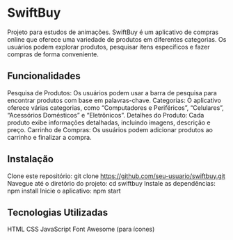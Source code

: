 # SwiftBuy
Projeto para estudos de animações.
SwiftBuy é um aplicativo de compras online que oferece uma variedade de produtos em diferentes categorias. Os usuários podem explorar produtos, pesquisar itens específicos e fazer compras de forma conveniente.

## Funcionalidades

Pesquisa de Produtos: Os usuários podem usar a barra de pesquisa para encontrar produtos com base em palavras-chave.
Categorias: O aplicativo oferece várias categorias, como “Computadores e Periféricos”, “Celulares”, “Acessórios Domésticos” e “Eletrônicos”.
Detalhes do Produto: Cada produto exibe informações detalhadas, incluindo imagens, descrição e preço.
Carrinho de Compras: Os usuários podem adicionar produtos ao carrinho e finalizar a compra.

## Instalação
Clone este repositório: git clone https://github.com/seu-usuario/swiftbuy.git
Navegue até o diretório do projeto: cd swiftbuy
Instale as dependências: npm install
Inicie o aplicativo: npm start

## Tecnologias Utilizadas
HTML
CSS 
JavaScript
Font Awesome (para ícones)
